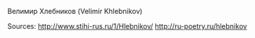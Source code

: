 Велимир Хлебников (Velimir Khlebnikov)

Sources:
http://www.stihi-rus.ru/1/Hlebnikov/
http://ru-poetry.ru/hlebnikov


